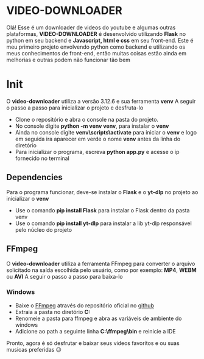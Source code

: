 # VIDEO-DOWNLOADER
Olá! Esse é um downloader de videos do youtube e algumas outras plataformas, **VIDEO-DOWNLOADER** é desenvolvido utilizando **Flask** no python em seu backend e **Javascript, html e css** em seu front-end. Este é meu primeiro projeto envolvendo python como backend e utilizando os meus conhecimentos de front-end, então muitas coisas estão ainda em melhorias e outras podem não funcionar tão bem

# Init

O **video-downloader** utiliza a versão 3.12.6 e sua ferramenta **venv**
A seguir o passo a passo para inicializar o projeto e desfruta-lo
 - Clone o repositório e abra o console na pasta do projeto.
 - No console digite **python -m venv venv**, para instalar o **venv**
 - Ainda no console digite **venv\scripts\activate** para iniciar o **venv** e logo em seguida ira aparecer em verde o nome **venv** antes da linha do diretório
 - Para inicializar o programa, escreva **python app.py** e acesse o ip fornecido no terminal

## Dependencies

Para o programa funcionar, deve-se instalar o **Flask** e o **yt-dlp** no projeto ao inicializar o **venv**
 - Use o comando **pip install Flask** para instalar o Flask dentro da pasta venv
 - Use o comando **pip install yt-dlp** para instalar a lib yt-dlp responsável pelo núcleo do projeto

## FFmpeg

O **video-downloader** utiliza a ferramenta FFmpeg para converter o arquivo solicitado na saída escolhida pelo usuário, como por exemplo: **MP4**, **WEBM** ou **AVI**
A seguir o passo a passo para baixa-lo

### Windows
 - Baixe o [FFmpeg](https://github.com/BtbN/FFmpeg-Builds/releases/download/latest/ffmpeg-master-latest-win64-gpl.zip) através do repositório oficial no [github](https://github.com/BtbN/FFmpeg-Builds/releases)
 - Extraia a pasta no diretório **C:**
 - Renomeie a pasta para ffmpeg e abra as variáveis de ambiente do windows
 - Adicione ao path a seguinte linha **C:\ffmpeg\bin** e reinicie a IDE
 
 Pronto, agora é só desfrutar e baixar seus videos favorítos e ou suas musicas preferidas 😉